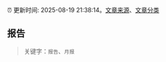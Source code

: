 :alarm_clock: 更新时间: 2025-08-19 21:38:14。[文章来源](/README.md)、[文章分类](/TAGS.md)

## 报告


> 关键字：`报告`、`月报`



